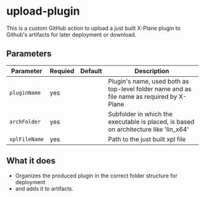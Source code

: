 # upload-plugin

This is a custom GitHub action to upload a just built X-Plane plugin to Github's artifacts for later deployment or download.

## Parameters

Parameter|Requied|Default|Description
---------|-------|-------|------------
`pluginName`|yes||Plugin's name, used both as top-level folder name and as file name as required by X-Plane
`archFolder`|yes||Subfolder in which the executable is placed, is based on architecture like 'lin_x64'
`xplFileName`|yes||Path to the just built xpl file

## What it does

- Organizes the produced plugin in the correct folder structure for deployment
- and adds it to artifacts.
